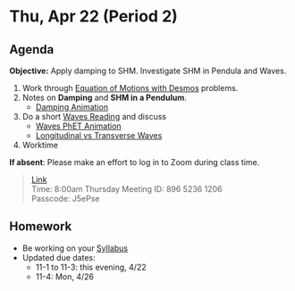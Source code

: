 Thu, Apr 22 (Period 2)
==================    
  
Agenda    
---------    
**Objective:** Apply damping to SHM.  Investigate SHM in Pendula and Waves.
  
1.  Work through [Equation of Motions with Desmos](https://avon.schoology.com/page/4872547273) problems.  
2. Notes on **Damping** and **SHM in a Pendulum**.
	- [Damping Animation](https://www.geogebra.org/m/sAAwEXgy)
3. Do a short [Waves Reading][read] and discuss
	- [Waves PhET Animation](https://phet.colorado.edu/sims/html/wave-on-a-string/latest/wave-on-a-string_en.html)
	- [Longitudinal vs Transverse Waves](https://www.acs.psu.edu/drussell/demos/waves/wavemotion.html)
4. Worktime

  
**If absent**: Please make an effort to log in to Zoom during class time.

> [Link](https://us02web.zoom.us/j/89652361206?pwd=L3ZYQzBGNitFK0J6K1M4Nk1iM1dYQT09)    
> Time: 8:00am Thursday
> Meeting ID: 896 5236 1206    
> Passcode: J5ePse   
  
Homework     
-------------    
- Be working on your [Syllabus][syl] 
- Updated due dates: 
	- 11-1 to 11-3: this evening, 4/22
	- 11-4: Mon, 4/26
  
[syl]: https://avon.schoology.com/course/2624603229/materials?f=369843503
[lab]: https://avon.schoology.com/assignment/4882381987/
[read]: https://avon.schoology.com/course/2624603229/materials/gp/4888823570
<!--stackedit_data:
eyJoaXN0b3J5IjpbLTI3MDY2OTQ3OSwtMzQ5MDMyODEsLTk2MD
A0NjA1MiwxMzc4NTQ1ODA0LDE0MDY0MTMyNjUsLTI0NTEwODg3
MywxMTk1MDU2MzE4LDIwMTMwNTY1MzIsLTIxMTk5MzgwMjQsLT
EyMjQ4ODI2NTQsLTMxODA0NjQwMiwtMTc5Mjg4MjQ4LC00MTE1
OTQ3NzksLTEzMDA2MDIzNzMsLTEwMDE2OTUzMDQsMTE5MzY4Nj
AyNiwtMTc5ODEwMTY2LC0xNDU4Njg5NTYyLC05MTc5Mjg0MjIs
LTEyNDI1MjY2MTNdfQ==
-->